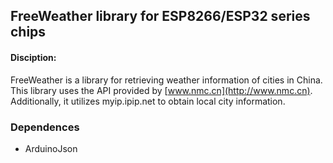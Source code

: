 ## FreeWeather library for ESP8266/ESP32 series chips

#### Disciption:

FreeWeather is a library for retrieving weather information of cities in China.
This library uses the API provided by [www.nmc.cn](http://www.nmc.cn). Additionally, it utilizes myip.ipip.net to obtain local city information.

### Dependences

- ArduinoJson
